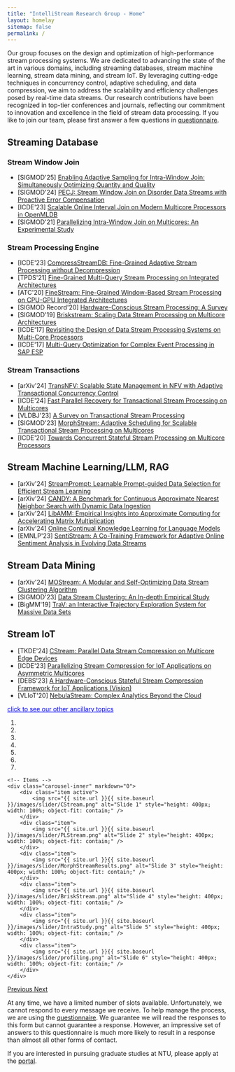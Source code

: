```yaml
---
title: "IntelliStream Research Group - Home"
layout: homelay
sitemap: false
permalink: /
---
```


<!--<img src="{{ site.url }}{{ site.baseurl }}/images/teampic/team.jpg" width="50%" style="float: center" />-->

<script>
  function toggleVisibility(id) {
    var x = document.getElementById(id);
    if (x.style.display === "none") {
      x.style.display = "block";
    } else {
      x.style.display = "none";
    }
  }
</script>

Our group focuses on the design and optimization of high-performance stream processing systems. We are dedicated to advancing the state of the art in various domains, including streaming databases, stream machine learning, stream data mining, and stream IoT. By leveraging cutting-edge techniques in concurrency control, adaptive scheduling, and data compression, we aim to address the scalability and efficiency challenges posed by real-time data streams. Our research contributions have been recognized in top-tier conferences and journals, reflecting our commitment to innovation and excellence in the field of stream data processing. If you like to join our team, please first answer a few questions in <a href='https://forms.office.com/r/NrLZxYjrhg'>questionnaire</a>.

## Streaming Database

### Stream Window Join
- [SIGMOD'25] [Enabling Adaptive Sampling for Intra-Window Join: Simultaneously Optimizing Quantity and Quality]()
- [SIGMOD'24] [PECJ: Stream Window Join on Disorder Data Streams with Proactive Error Compensation](https://doi.org/10.1145/3639268)
- [ICDE'23] [Scalable Online Interval Join on Modern Multicore Processors in OpenMLDB](https://ieeexplore.ieee.org/document/10184828)
- [SIGMOD'21] [Parallelizing Intra-Window Join on Multicores: An Experimental Study](https://doi.org/10.1145/3448016.3452793)

### Stream Processing Engine
- [ICDE'23] [CompressStreamDB: Fine-Grained Adaptive Stream Processing without Decompression](https://ieeexplore.ieee.org/document/10184565)
- [TPDS'21] [Fine-Grained Multi-Query Stream Processing on Integrated Architectures](https://ieeexplore.ieee.org/document/9380479)
- [ATC'20] [FineStream: Fine-Grained Window-Based Stream Processing on CPU-GPU Integrated Architectures](https://www.usenix.org/system/files/atc20-zhang-feng.pdf)
- [SIGMOD Record'20] [Hardware-Conscious Stream Processing: A Survey](https://doi.org/10.1145/3385658.3385662)
- [SIGMOD'19] [Briskstream: Scaling Data Stream Processing on Multicore Architectures](https://doi.acm.org/10.1145/3299869.3300067)
- [ICDE'17] [Revisiting the Design of Data Stream Processing Systems on Multi-Core Processors](https://doi.org/10.1109/ICDE.2017.119)
- [ICDE'17] [Multi-Query Optimization for Complex Event Processing in SAP ESP](https://ieeexplore.ieee.org/document/7930061/)

### Stream Transactions
- [arXiv'24] [TransNFV: Scalable State Management in NFV with Adaptive Transactional Concurrency Control](http://arxiv.org/abs/2312.01066)
- [ICDE'24] [Fast Parallel Recovery for Transactional Stream Processing on Multicores](https://intellistream.github.io/downloads/papers/ICDE24_MorphStreamR.pdf)
- [VLDBJ'23] [A Survey on Transactional Stream Processing](https://rdcu.be/dncBQ)
- [SIGMOD'23] [MorphStream: Adaptive Scheduling for Scalable Transactional Stream Processing on Multicores](https://doi.org/10.1145/3588913)
- [ICDE'20] [Towards Concurrent Stateful Stream Processing on Multicore Processors](https://doi.org/10.1109/ICDE48307.2020.00136)

## Stream Machine Learning/LLM, RAG
- [arXiv'24] [StreamPrompt: Learnable Prompt-guided Data Selection for Efficient Stream Learning](http://arxiv.org/abs/2406.07590)
- [arXiv'24] [CANDY: A Benchmark for Continuous Approximate Nearest Neighbor Search with Dynamic Data Ingestion](https://arxiv.org/pdf/2406.19651)
- [arXiv'24] [LibAMM: Empirical Insights into Approximate Computing for Accelerating Matrix Multiplication](https://arxiv.org/abs/2406.19651)
- [arXiv'24] [Online Continual Knowledge Learning for Language Models](http://arxiv.org/abs/2311.09632)
- [EMNLP'23] [SentiStream: A Co-Training Framework for Adaptive Online Sentiment Analysis in Evolving Data Streams](https://aclanthology.org/2023.emnlp-main.380)

## Stream Data Mining
- [arXiv'24] [MOStream: A Modular and Self-Optimizing Data Stream Clustering Algorithm](http://arxiv.org/abs/2309.04799)
- [SIGMOD'23] [Data Stream Clustering: An In-depth Empirical Study](https://doi.org/10.1145/3589307)
- [BigMM'19] [TraV: an Interactive Trajectory Exploration System for Massive Data Sets](https://ieeexplore.ieee.org/document/8919445)

## Stream IoT
- [TKDE'24] [CStream: Parallel Data Stream Compression on Multicore Edge Devices](https://ieeexplore.ieee.org/document/10506068)
- [ICDE'23] [Parallelizing Stream Compression for IoT Applications on Asymmetric Multicores](https://ieeexplore.ieee.org/document/10184703)
- [DEBS'23] [A Hardware-Conscious Stateful Stream Compression Framework for IoT Applications (Vision)](https://doi.org/10.1145/3583678.3596885)
- [VLIoT'20] [NebulaStream: Complex Analytics Beyond the Cloud](https://www.ronpub.com/ojiot/OJIOT_2020v6i1n07_Zeuch.html)

<span onclick="toggleVisibility('ancillaryTopics')" style="cursor: pointer; color: blue; text-decoration: underline;">click to see our other ancillary topics</span>
<div id="ancillaryTopics" style="display:none; margin-left: 20px;">
 - [SIGMOD'24] [Predictive and Near-Optimal Sampling for View Materialization in Video Databases](https://doi.org/10.1145/3639274)
 - [IWQoS'24] [Low-Latency Video Conferencing via Optimized Packet Routing and Reordering](http://arxiv.org/abs/2310.05054)
 - [VLDBJ'22] [Payment behavior prediction on shared parking lots with TR-GCN](https://doi.org/10.1007/s00778-021-00722-0)
 - [TKDE'22] [Periodic Weather-Aware LSTM With Event Mechanism for Parking Behavior Prediction](https://ieeexplore.ieee.org/document/9392279)
 - [IJCAI'20] [PewLSTM: Periodic LSTM with Weather-Aware Gating Mechanism for Parking Behavior Prediction](https://www.ijcai.org/proceedings/2020/610)
 - [TPDS'17] [Understanding Co-Running Behaviors on Integrated CPU/GPU Architectures](https://ieeexplore.ieee.org/document/7501903)
 - [SC'16] [Elastic Multi-resource Fairness: Balancing Fairness and Efficiency in Coupled CPU-GPU Architectures](https://ieeexplore.ieee.org/document/7877153)
 - [TPDS'16] [Melia: A MapReduce Framework on OpenCL-Based FPGAs](https://ieeexplore.ieee.org/document/7425227)
 - [MASCOTS'15] [To Co-run, or Not to Co-run: A Performance Study on Integrated Architectures](https://doi.org/10.1109/MASCOTS.2015.27)
 - [VLDB'14] [In-cache query co-processing on coupled CPU-GPU architectures](https://doi.org/10.14778/2735496.2735497)
 - [VLDB'13] [OmniDB: towards portable and efficient query processing on parallel CPU/GPU architectures](https://dl.acm.org/doi/10.14778/2536274.2536319)
</div>

<div markdown="0" id="carousel" class="carousel slide" data-ride="carousel" data-interval="3000" data-pause="hover" >
    <!-- Menu -->
    <ol class="carousel-indicators">
		<li data-target="#carousel" data-slide-to="0" class="active"></li>
		<li data-target="#carousel" data-slide-to="1"></li>
		<li data-target="#carousel" data-slide-to="2"></li>
		<li data-target="#carousel" data-slide-to="3"></li>
		<li data-target="#carousel" data-slide-to="4"></li>
		<li data-target="#carousel" data-slide-to="5"></li>
		<li data-target="#carousel" data-slide-to="6"></li>
    </ol>

    <!-- Items -->
    <div class="carousel-inner" markdown="0">
        <div class="item active">
            <img src="{{ site.url }}{{ site.baseurl }}/images/slider/CStream.png" alt="Slide 1" style="height: 400px; width: 100%; object-fit: contain;" />
        </div>
        <div class="item">
            <img src="{{ site.url }}{{ site.baseurl }}/images/slider/PLStream.png" alt="Slide 2" style="height: 400px; width: 100%; object-fit: contain;" />
        </div>
        <div class="item">
            <img src="{{ site.url }}{{ site.baseurl }}/images/slider/MorphStreamResults.png" alt="Slide 3" style="height: 400px; width: 100%; object-fit: contain;" />
        </div>
        <div class="item">
            <img src="{{ site.url }}{{ site.baseurl }}/images/slider/BriskStream.png" alt="Slide 4" style="height: 400px; width: 100%; object-fit: contain;" />
        </div>
        <div class="item">
            <img src="{{ site.url }}{{ site.baseurl }}/images/slider/IntraStudy.png" alt="Slide 5" style="height: 400px; width: 100%; object-fit: contain;" />
        </div>
        <div class="item">
            <img src="{{ site.url }}{{ site.baseurl }}/images/slider/profiling.png" alt="Slide 6" style="height: 400px; width: 100%; object-fit: contain;" />
        </div>
    </div>

  <a class="left carousel-control" href="#carousel" role="button" data-slide="prev">
    <span class="glyphicon glyphicon-chevron-left" aria-hidden="true"></span>
    <span class="sr-only">Previous</span>
  </a>
  <a class="right carousel-control" href="#carousel" role="button" data-slide="next">
    <span class="glyphicon glyphicon-chevron-right" aria-hidden="true"></span>
    <span class="sr-only">Next</span>
  </a>
</div>

At any time, we have a limited number of slots available. Unfortunately, we cannot respond to every message we receive. To help manage the process, we are using the <a href='https://forms.office.com/r/NrLZxYjrhg'>questionnaire</a>. We guarantee we will read the responses to this form but cannot guarantee a response. However, an impressive set of answers to this questionnaire is much more likely to result in a response than almost all other forms of contact.

If you are interested in pursuing graduate studies at NTU, please apply at the <a href='https://venus.wis.ntu.edu.sg/GOAL/OnlineApplicationModule/frmOnlineApplication.ASPX'>portal</a>.
